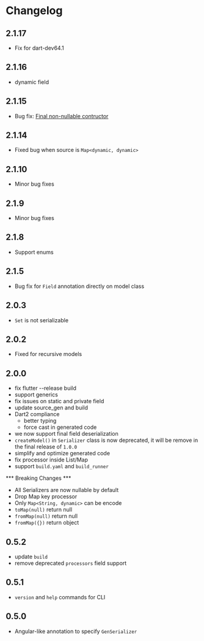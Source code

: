 # Changelog

## 2.1.17

+ Fix for dart-dev64.1

## 2.1.16

+ dynamic field

## 2.1.15

+ Bug fix: [Final non-nullable contructor](https://github.com/Jaguar-dart/jaguar_serializer/issues/144)

## 2.1.14

+ Fixed bug when source is `Map<dynamic, dynamic>`

## 2.1.10

+ Minor bug fixes

## 2.1.9

+ Minor bug fixes

## 2.1.8

+ Support enums

## 2.1.5

+ Bug fix for `Field` annotation directly on model class

## 2.0.3

+ `Set` is not serializable

## 2.0.2

+ Fixed for recursive models

## 2.0.0

- fix flutter --release build
- support generics
- fix issues on static and private field
- update source_gen and build
- Dart2 compliance
    + better typing
    + force cast in generated code
- we now support final field deserialization
- `createModel()` in `Serializer` class is now deprecated, it will be remove in the final release of `1.0.0`
- simplify and optimize generated code
- fix processor inside List/Map
- support `build.yaml` and `build_runner`

*** Breaking Changes ***
- All Serializers are now nullable by default
- Drop Map key processor
- Only `Map<String, dynamic>` can be encode
- `toMap(null)` return null
- `fromMap(null)` return null
- `fromMap({})` return object


## 0.5.2

- update `build`
- remove deprecated `processors` field support

## 0.5.1

- `version` and `help` commands for CLI

## 0.5.0

- Angular-like annotation to specify `GenSerializer`
